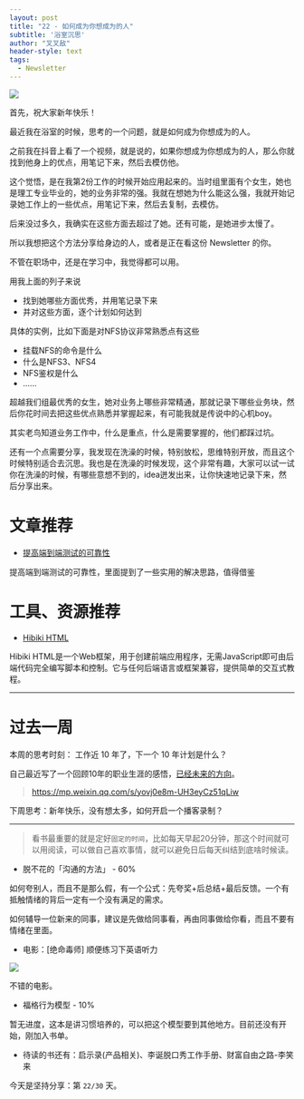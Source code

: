 ```yaml
---
layout: post
title: "22 - 如何成为你想成为的人"
subtitle: '浴室沉思'
author: "叉叉敌"
header-style: text
tags:
  - Newsletter
---
```



![](https://gitee.com/chasays/mdPic/raw/master/uPic/20220129234622.png)

首先，祝大家新年快乐！

最近我在浴室的时候，思考的一个问题，就是如何成为你想成为的人。


之前我在抖音上看了一个视频，就是说的，如果你想成为你想成为的人，那么你就找到他身上的优点，用笔记下来，然后去模仿他。

这个觉悟，是在我第2份工作的时候开始应用起来的。当时组里面有个女生，她也是理工专业毕业的，她的业务非常的强。我就在想她为什么能这么强，我就开始记录她工作上的一些优点，用笔记下来，然后去复制，去模仿。

后来没过多久，我确实在这些方面去超过了她。还有可能，是她进步太慢了。

所以我想把这个方法分享给身边的人，或者是正在看这份 Newsletter 的你。

不管在职场中，还是在学习中，我觉得都可以用。

用我上面的列子来说

- 找到她哪些方面优秀，并用笔记录下来
- 并对这些方面，逐个计划如何达到


具体的实例，比如下面是对NFS协议非常熟悉点有这些

- 挂载NFS的命令是什么
- 什么是NFS3、NFS4
- NFS鉴权是什么
- ……


超越我们组最优秀的女生，她对业务上哪些非常精通，那就记录下哪些业务块，然后你花时间去把这些优点熟悉并掌握起来，有可能我就是传说中的心机boy。

其实老鸟知道业务工作中，什么是重点，什么是需要掌握的，他们都踩过坑。

还有一个点需要分享，我发现在洗澡的时候，特别放松，思维特别开放，而且这个时候特别适合去沉思。我也是在洗澡的时候发现，这个非常有趣，大家可以试一试你在洗澡的时候，有哪些意想不到的，idea迸发出来，让你快速地记录下来，然后分享出来。





# 文章推荐

- [提高端到端测试的可靠性](https://frantic.im/e2e-tests/)

提高端到端测试的可靠性，里面提到了一些实用的解决思路，值得借鉴



# 工具、资源推荐


- [Hibiki HTML](https://github.com/dashborg/hibiki)


Hibiki HTML是一个Web框架，用于创建前端应用程序，无需JavaScript即可由后端代码完全编写脚本和控制。它与任何后端语言或框架兼容，提供简单的交互式教程。




---

# 过去一周

本周的思考时刻： 工作近 10 年了，下一个 10 年计划是什么？

自己最近写了一个回顾10年的职业生涯的感悟，[已经未来的方向](https://mp.weixin.qq.com/s/yovj0e8m-UH3eyCz51qLiw)。
> https://mp.weixin.qq.com/s/yovj0e8m-UH3eyCz51qLiw

下周思考：新年快乐，没有想太多，如何开启一个播客录制？


---

> 看书最重要的就是定好`固定的时间`，比如每天早起20分钟，那这个时间就可以用阅读，可以做自己喜欢事情，就可以避免日后每天纠结到底啥时候读。

- 脱不花的「沟通的方法」 - 60%

如何夸别人，而且不是那么假，有一个公式：先夸奖+后总结+最后反馈。一个有抵触情绪的背后一定有一个没有满足的需求。

如何辅导一位新来的同事，建议是先做给同事看，再由同事做给你看，而且不要有情绪在里面。

- 电影：[绝命毒师] 顺便练习下英语听力

![](https://gitee.com/chasays/mdPic/raw/master/uPic/20220108133917.png)

不错的电影。

- 福格行为模型 - 10%

暂无进度，这本是讲习惯培养的，可以把这个模型要到其他地方。目前还没有开始，刚加入书单。

- 待读的书还有：启示录(产品相关)、李诞脱口秀工作手册、财富自由之路-李笑来


今天是坚持分享：第 `22/30` 天。

